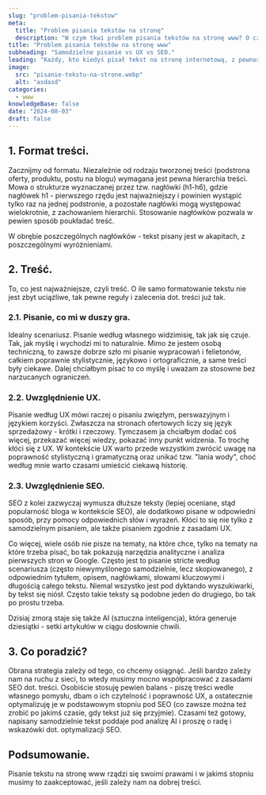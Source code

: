 ```yaml
---
slug: "problem-pisania-tekstow"
meta:
  title: "Problem pisania tekstów na stronę"
  description: "W czym tkwi problem pisania tekstów na stronę www? O czym wiedzieć i pamiętać? Na co najlepiej postawić pisząc tekst www?"
title: "Problem pisania tekstów na stronę www"
subheading: "Samodzielne pisanie vs UX vs SEO."
leading: "Każdy, kto kiedyś pisał tekst na stronę internetową, z pewnością spotkał się z tym problemem, a jeśli nie to warto o nim wiedzieć. Mowa o konieczności dopasowania się do pewnych standardów i wytycznych, które wpływają na formatowanie, ale także rodzaj treści."
image:
  src: "pisanie-tekstu-na-strone.webp"
  alt: "asdasd"
categories:
  - www
knowledgeBase: false
date: "2024-08-03"
draft: false
---
```


## 1. Format treści.

Zacznijmy od formatu. Niezależnie od rodzaju tworzonej treści (podstrona oferty, produktu, postu na blogu) wymagana jest pewna hierarchia treści. Mowa o strukturze wyznaczanej przez tzw. nagłówki (h1-h6), gdzie nagłówek h1 - pierwszego rzędu jest najważniejszy i powinien wystąpić tylko raz na jednej podstronie, a pozostałe nagłówki mogą występować wielokrotnie, z zachowaniem hierarchii. Stosowanie nagłówków pozwala w pewien sposób poukładać treść.

W obrębie poszczególnych nagłówków - tekst pisany jest w akapitach, z poszczególnymi wyróżnieniami.

## 2. Treść.

To, co jest najważniejsze, czyli treść. O ile samo formatowanie tekstu nie jest zbyt uciążliwe, tak pewne reguły i zalecenia dot. treści już tak.

### 2.1. Pisanie, co mi w duszy gra.

Idealny scenariusz. Pisanie według własnego widzimisię, tak jak się czuje. Tak, jak myślę i wychodzi mi to naturalnie. Mimo że jestem osobą techniczną, to zawsze dobrze szło mi pisanie wypracowań i felietonów, całkiem poprawnie stylistycznie, językowo i ortograficznie, a same treści były ciekawe. Dalej chciałbym pisać to co myślę i uważam za stosowne bez narzucanych ograniczeń.

### 2.2. Uwzględnienie UX.

Pisanie według UX mówi raczej o pisaniu zwięzłym, perswazyjnym i językiem korzyści. Zwłaszcza na stronach ofertowych liczy się język sprzedażowy - krótki i rzeczowy. Tymczasem ja chciałbym dodać coś więcej, przekazać więcej wiedzy, pokazać inny punkt widzenia. To trochę kłóci się z UX. W kontekście UX warto przede wszystkim zwrócić uwagę na poprawność stylistyczną i gramatyczną oraz unikać tzw. "lania wody", choć według mnie warto czasami umieścić ciekawą historię.

### 2.3. Uwzględnienie SEO.

SEO z kolei zazwyczaj wymusza dłuższe teksty (lepiej oceniane, stąd popularność bloga w kontekście SEO), ale dodatkowo pisane w odpowiedni sposób, przy pomocy odpowiednich słów i wyrażeń. Kłóci to się nie tylko z samodzielnym pisaniem, ale także pisaniem zgodnie z zasadami UX.

Co więcej, wiele osób nie pisze na tematy, na które chce, tylko na tematy na które trzeba pisać, bo tak pokazują narzędzia analityczne i analiza pierwszych stron w Google. Często jest to pisanie stricte według scenariusza (często niewymyślonego samodzielnie, lecz skopiowanego), z odpowiednim tytułem, opisem, nagłówkami, słowami kluczowymi i długością całego tekstu. Niemal wszystko jest pod dyktando wyszukiwarki, by tekst się niósł. Często takie teksty są podobne jeden do drugiego, bo tak po prostu trzeba.

Dzisiaj zmorą staje się także AI (sztuczna inteligencja), która generuje dziesiątki - setki artykułów w ciągu dosłownie chwili.

## 3. Co poradzić?

Obrana strategia zależy od tego, co chcemy osiągnąć. Jeśli bardzo zależy nam na ruchu z sieci, to wtedy musimy mocno współpracować z zasadami SEO dot. treści. Osobiście stosuję pewien balans - piszę treści wedle własnego pomysłu, dbam o ich czytelność i poprawność UX, a ostatecznie optymalizuję je w podstawowym stopniu pod SEO (co zawsze można też zrobić po jakimś czasie, gdy tekst już się przyjmie). Czasami też gotowy, napisany samodzielnie tekst poddaje pod analizę AI i proszę o radę i wskazówki dot. optymalizacji SEO.

## Podsumowanie.

Pisanie tekstu na stronę www rządzi się swoimi prawami i w jakimś stopniu musimy to zaakceptować, jeśli zależy nam na dobrej treści.
